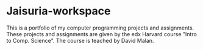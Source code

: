 # Jaisuria-workspace
This is a portfolio of my computer programming projects and assignments.
These projects and assignments are given by the edx Harvard course "Intro to Comp. Science".
The course is teached by David Malan. 
